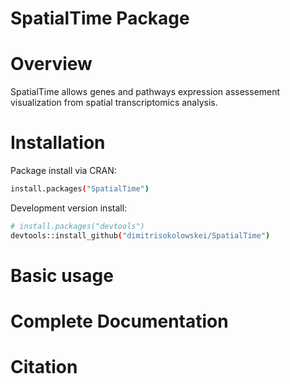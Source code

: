 # SpatialTime Package

# Overview
SpatialTime allows genes and pathways expression assessement visualization from spatial transcriptomics analysis. 

# Installation 
Package install via CRAN:
```sh
install.packages("SpatialTime")
```
Development version install:
```sh
# install.packages("devtools")
devtools::install_github("dimitrisokolowskei/SpatialTime")
```

# Basic usage

# Complete Documentation

# Citation
